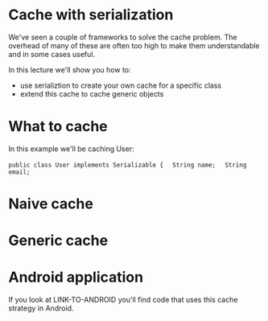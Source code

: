 # Cache with serialization

We've seen a couple of frameworks to solve the cache problem. The
overhead of many of these are often too high to make them
understandable and in some cases useful.

In this lecture we'll show you how to:
* use serializtion to create your own cache for a specific class
* extend this cache to cache generic objects

# What to cache

In this example we'll be caching User:

```public class User implements Serializable {```
```  String name;```
```  String email;```

# Naive cache

# Generic cache

# Android application

If you look at LINK-TO-ANDROID you'll find code that uses this cache
strategy in Android.
